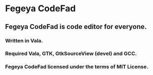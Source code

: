 # Fegeya CodeFad
## Fegeya CodeFad is code editor for everyone.

### Written in Vala. 

### Required Vala, GTK, GtkSourceView (devel) and GCC.

### Fegeya CodeFad licensed under the terms of MIT License.
